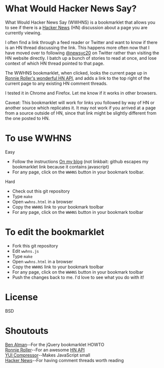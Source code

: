 # What Would Hacker News Say?

What Would Hacker News Say (WWHNS) is a bookmarklet that allows you to see
if there is a [Hacker News](http://news.ycombinator.com/) (HN) discussion about
a page you are currently viewing.

I often find a link through a feed reader or Twitter and want to know if there is an HN thread discussing the link.  This happens more often now that I have moved over to following
[@newsyc20](http://twitter.com/#!/newsyc20) on Twitter rather than visiting the HN website directly.  I batch up a bunch of stories to read at once, and lose context of which HN thread pointed to that page.

The WWHNS bookmarklet, when clicked, looks the current page up in [Ronnie
Roller's wonderful HN API](http://api.ihackernews.com/), and
adds a link to the top right of the current page to any existing HN comment
threads.

I tested it in Chrome and Firefox.  Let me know if it works in other browsers.

Caveat: This bookmarklet will work for links you followed by way of HN or
another source which replicates it.  It may not work if you arrived at a
page from a source outside of HN, since that link might be slightly
different from the one posted to HN.

# To use WWHNS
Easy

* Follow the instructions [On my blog](http://blog.marcua.net/post/3096216094/wwhns) (not linkbait: github escapes my bookmarklet link because it contains javascript)
* For any page, click on the `WWHNS` button in your bookmark toolbar.

Hard

* Check out this git repository
* Type `make`
* Open `wwhns.html` in a browser
* Copy the `WWHNS` link to your bookmark toolbar
* For any page, click on the `WWHNS` button in your bookmark toolbar

# To edit the bookmarklet
* Fork this git repository
* Edit `wwhns.js`
* Type `make`
* Open `wwhns.html` in a browser
* Copy the `WWHNS` link to your bookmark toolbar
* For any page, click on the `WWHNS` button in your bookmark toolbar
* Push the changes back to me.  I'd love to see what you do with it!

# License
BSD

# Shoutouts
[Ben Alman](http://benalman.com/projects/run-jquery-code-bookmarklet/)--For the jQuery bookmarklet HOWTO  
[Ronnie Roller](http://twitter.com/#!/ronnieroller)--For an awesome [HN API](http://api.ihackernews.com/)  
[YUI Compressor](https://developer.yahoo.com/yui/compressor/)--Makes JavaScript small  
[Hacker News](http://news.ycombinator.com/)--For having comment threads worth reading  
